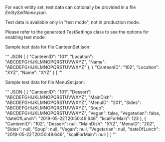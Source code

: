 For each entity set, test data can optionally be provided in a file *EntitySetName.json*.

Test data is available only in "test mode", not in production mode.

Please refer to the generated TestSettings class to see the options for enabling test mode.

Sample test data for file CanteenSet.json:

''' JSON
[
    {
        "CanteenID": "101",
        "Location": "ABCDEFGHIJKLMNOPQRSTUVWXYZ",
        "Name": "ABCDEFGHIJKLMNOPQRSTUVWXYZ"
    },
    {
        "CanteenID": "102",
        "Location": "XYZ",
        "Name": "XYZ"
    }
]
'''

Sample test data for file MenuSet.json:

''' JSON
[
    {
        "CanteenID": "101",
        "Dessert": "ABCDEFGHIJKLMNOPQRSTUVWXYZ",
        "MainDish": "ABCDEFGHIJKLMNOPQRSTUVWXYZ",
        "MenuID": "201",
        "Sides": "ABCDEFGHIJKLMNOPQRSTUVWXYZ",
        "Soup": "ABCDEFGHIJKLMNOPQRSTUVWXYZ",
        "Vegan": false,
        "Vegetarian": false,
        "dateOfLunch": "2019-05-22T20:50:49.646",
        "kcalForMain": 123
    },
    {
        "CanteenID": "102",
        "Dessert": null,
        "MainDish": "XYZ",
        "MenuID": "202",
        "Sides": null,
        "Soup": null,
        "Vegan": null,
        "Vegetarian": null,
        "dateOfLunch": "2019-05-22T20:50:49.646",
        "kcalForMain": null
    }
]
'''
